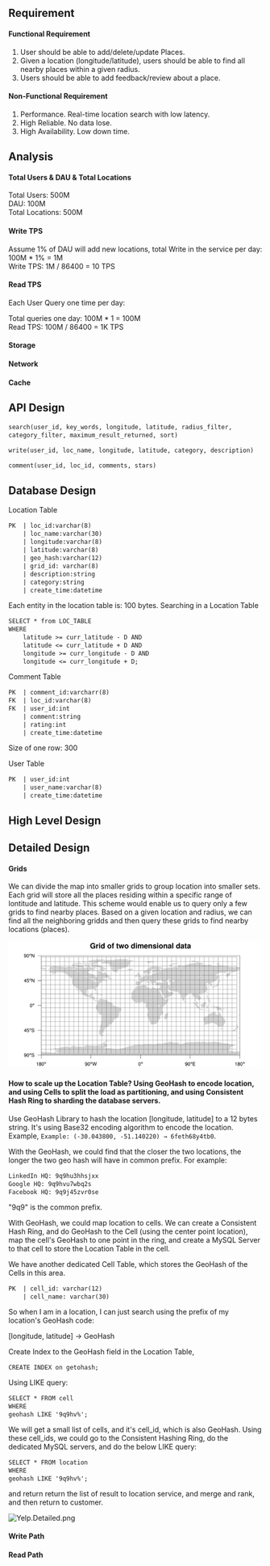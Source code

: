 

## Requirement

#### Functional Requirement
1. User should be able to add/delete/update Places.
2. Given a location (longitude/latitude), users should be able to find all nearby places within a given radius.
3. Users should be able to add feedback/review about a place.

#### Non-Functional Requirement
1. Performance. Real-time location search with low latency.
2. High Reliable. No data lose.
3. High Availability. Low down time.

## Analysis

#### Total Users & DAU & Total Locations

Total Users: 500M  
DAU: 100M  
Total Locations:  500M

#### Write TPS

Assume 1% of DAU will add new locations, total Write in the service per day:  
100M * 1% = 1M  
Write TPS: 1M / 86400 = 10 TPS

#### Read TPS
Each User Query one time per day:

Total queries one day: 100M * 1 = 100M  
Read TPS: 100M / 86400 = 1K TPS

#### Storage


#### Network

#### Cache

## API Design

```
search(user_id, key_words, longitude, latitude, radius_filter, category_filter, maximum_result_returned, sort)
```

```
write(user_id, loc_name, longitude, latitude, category, description)
```

```
comment(user_id, loc_id, comments, stars)
```

## Database Design

Location Table
```
PK  | loc_id:varchar(8)
    | loc_name:varchar(30)
    | longitude:varchar(8)
    | latitude:varchar(8)
    | geo_hash:varchar(12)
    | grid_id: varchar(8)
    | description:string
    | category:string
    | create_time:datetime
```

Each entity in the location table is: 100 bytes. Searching in a Location Table

```
SELECT * from LOC_TABLE
WHERE
    latitude >= curr_latitude - D AND
    latitude <= curr_latitude + D AND
    longitude >= curr_longitude - D AND
    longitude <= curr_longitude + D;
```

Comment Table
```
PK  | comment_id:varcharr(8)
FK  | loc_id:varchar(8)
FK  | user_id:int
    | comment:string
    | rating:int
    | create_time:datetime
```

Size of one row: 300

User Table
```
PK  | user_id:int
    | user_name:varchar(8)
    | create_time:datetime
```

## High Level Design



## Detailed Design
#### Grids
We can divide the map into smaller grids to group location into smaller sets. Each grid will store all the places residing within a specific range of lontitude and latitude. This scheme would enable us to query only a few grids to find nearby places. Based on a given location and radius, we can find all the neighboring gridds and then query these grids to find nearby locations (places).

![Yelp.Grids.png](pic/Yelp.Grids.png)


#### How to scale up the Location Table? Using GeoHash to encode location, and using Cells to split the load as partitioning, and using Consistent Hash Ring to sharding the database servers.

Use GeoHash Library to hash the location [longitude, latitude] to a 12 bytes string. It's using Base32 encoding algorithm to encode the location. Example, `Example: (-30.043800, -51.140220) → 6feth68y4tb0`.

With the GeoHash, we could find that the closer the two locations, the longer the two geo hash will have in common prefix. For example:

```
LinkedIn HQ: 9q9hu3hhsjxx  
Google HQ: 9q9hvu7wbq2s  
Facebook HQ: 9q9j45zvr0se  
```

"9q9" is the common prefix.

With GeoHash, we could map location to cells. We can create a Consistent Hash Ring, and do GeoHash to the Cell (using the center point location), map the cell's GeoHash to one point in the ring, and create a MySQL Server to that cell to store the Location Table in the cell.

We have another dedicated Cell Table, which stores the GeoHash of the Cells in this area.

```
PK  | cell_id: varchar(12)
    | cell_name: varchar(30)
```

So when I am in a location, I can just search using the prefix of my location's GeoHash code:

[longitude, latitude] -> GeoHash

Create Index to the GeoHash field in the Location Table, 

```
CREATE INDEX on getohash;
```

Using LIKE query:

```
SELECT * FROM cell 
WHERE 
geohash LIKE '9q9hv%';
```

We will get a small list of cells, and it's cell_id, which is also GeoHash. Using these cell_ids, we could go to the Consistent Hashing Ring, do the dedicated MySQL servers, and do the below LIKE query:

```
SELECT * FROM location
WHERE
geohash LIKE '9q9hv%';
```

and return return the list of result to location service, and merge and rank, and then return to customer.

![Yelp.Detailed.png](Yelp.Detailed.png)

#### Write Path

#### Read Path

